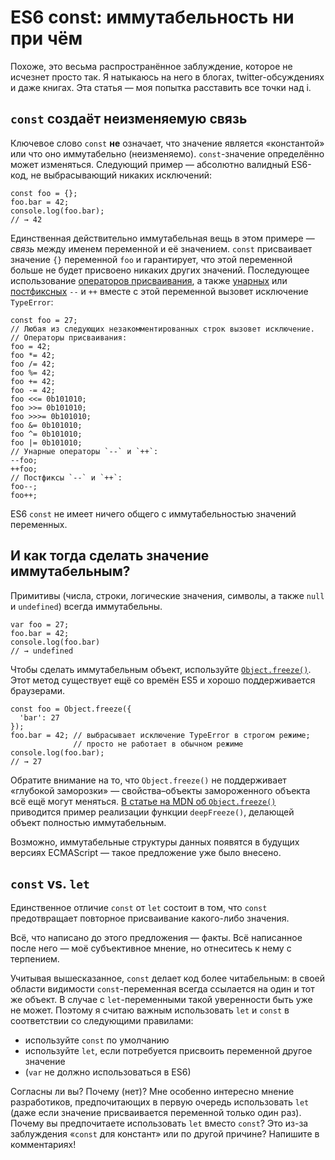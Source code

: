 # ES6 const: иммутабельность ни при чём

Похоже, это весьма распространённое заблуждение, которое не исчезнет просто
так. Я натыкаюсь на него в блогах, twitter-обсуждениях и даже книгах. Эта
статья — моя попытка расставить все точки над i.

## `const` создаёт неизменяемую связь

Ключевое слово `const` **не** означает, что значение является «константой» или
что оно иммутабельно (неизменяемо). `const`-значение определённо может
изменяться. Следующий пример — абсолютно валидный ES6-код, не выбрасывающий
никаких исключений:

    const foo = {};
    foo.bar = 42;
    console.log(foo.bar);
    // → 42

Единственная действительно иммутабельная вещь в этом примере — *связь* между
именем переменной и её значением. `const` присваивает значение `{}` переменной
`foo` и гарантирует, что этой переменной больше не будет присвоено никаких
других значений. Последующее использование [операторов присваивания][1], а также
[унарных][1] или [постфиксных][3] `--` и `++` вместе с этой
переменной вызовет исключение `TypeError`:

    const foo = 27;
    // Любая из следующих незакомментированных строк вызовет исключение.
    // Операторы присваивания:
    foo = 42;
    foo *= 42;
    foo /= 42;
    foo %= 42;
    foo += 42;
    foo -= 42;
    foo <<= 0b101010;
    foo >>= 0b101010;
    foo >>>= 0b101010;
    foo &= 0b101010;
    foo ^= 0b101010;
    foo |= 0b101010;
    // Унарные операторы `--` и `++`:
    --foo;
    ++foo;
    // Постфиксы `--` и `++`:
    foo--;
    foo++;

ES6 `const` не имеет ничего общего с иммутабельностью значений переменных.

## И как тогда сделать значение иммутабельным?

Примитивы (числа, строки, логические значения, символы, а также `null` и
`undefined`) всегда иммутабельны.

    var foo = 27;
    foo.bar = 42;
    console.log(foo.bar)
    // → undefined

Чтобы сделать иммутабельным объект, используйте [`Object.freeze()`][4]. Этот
метод существует ещё со времён ES5 и хорошо поддерживается браузерами.

    const foo = Object.freeze({
      'bar': 27
    });
    foo.bar = 42; // выбрасывает исключение TypeError в строгом режиме;
                  // просто не работает в обычном режиме
    console.log(foo.bar);
    // → 27

Обратите внимание на то, что `Object.freeze()` не поддерживает «глубокой
заморозки» — свойства–объекты замороженного объекта всё ещё могут меняться.
[В статье на MDN об `Object.freeze()`][4] приводится пример реализации функции
`deepFreeze()`, делающей объект полностью иммутабельным.

Возможно, иммутабельные структуры данных появятся в будущих версиях ECMAScript —
такое предложение уже было внесено.

## `const` vs. `let`

Единственное отличие `const` от `let` состоит в том, что `const` предотвращает
повторное присваивание какого-либо значения.

Всё, что написано до этого предложения — факты. Всё написанное после него — моё
субъективное мнение, но отнеситесь к нему с терпением.

Учитывая вышесказанное, `const` делает код более читабельным: в своей области
видимости `const`-переменная всегда ссылается на один и тот же объект. В случае
с `let`-переменными такой уверенности быть уже не может. Поэтому я считаю важным
использовать `let` и `const` в соответствии со следующими правилами:

*   используйте `const` по умолчанию
*   используйте `let`, если потребуется присвоить переменной другое значение
*   (`var` не должно использоваться в ES6)

Согласны ли вы? Почему (нет)? Мне особенно интересно мнение разработиков,
предпочитающих в первую очередь использовать `let` (даже если значение
присваивается переменной только один раз). Почему вы предпочитаете использовать
`let` вместо `const`? Это из-за заблуждения «`const` для констант» или по другой
причине? Напишите в комментариях!

 [1]: https://tc39.github.io/ecma262/#sec-assignment-operators
 [2]: https://tc39.github.io/ecma262/#sec-unary-operators
 [3]: https://tc39.github.io/ecma262/#sec-postfix-increment-operator

 [4]: https://developer.mozilla.org/ru/docs/Web/JavaScript/Reference/Global_Objects/Object/freeze
